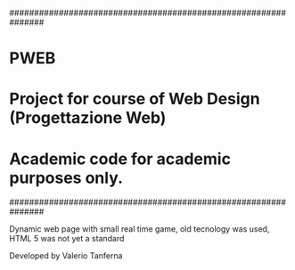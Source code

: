 ###############################################################
# PWEB                                                        #
# Project for course of Web Design (Progettazione Web)        #
#                                                             #
# Academic code for academic purposes only.                   #
###############################################################

Dynamic web page with small real time game, old tecnology was used, HTML 5 was not yet a standard

Developed by Valerio Tanferna

